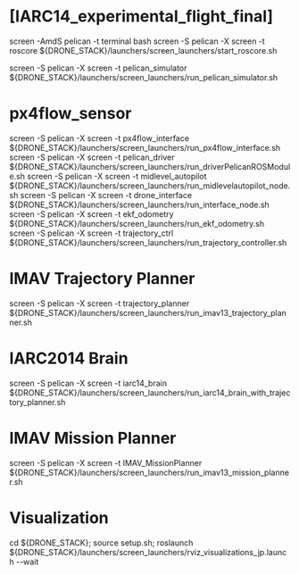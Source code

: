 # [IARC14_experimental_flight_final]
screen -AmdS pelican -t terminal bash
screen -S pelican -X screen -t roscore ${DRONE_STACK}/launchers/screen_launchers/start_roscore.sh

screen -S pelican -X screen -t pelican_simulator  ${DRONE_STACK}/launchers/screen_launchers/run_pelican_simulator.sh
# px4flow_sensor
screen -S pelican -X screen -t px4flow_interface  ${DRONE_STACK}/launchers/screen_launchers/run_px4flow_interface.sh
screen -S pelican -X screen -t pelican_driver     ${DRONE_STACK}/launchers/screen_launchers/run_driverPelicanROSModule.sh
screen -S pelican -X screen -t midlevel_autopilot ${DRONE_STACK}/launchers/screen_launchers/run_midlevelautopilot_node.sh
screen -S pelican -X screen -t drone_interface    ${DRONE_STACK}/launchers/screen_launchers/run_interface_node.sh
screen -S pelican -X screen -t ekf_odometry       ${DRONE_STACK}/launchers/screen_launchers/run_ekf_odometry.sh
screen -S pelican -X screen -t trajectory_ctrl    ${DRONE_STACK}/launchers/screen_launchers/run_trajectory_controller.sh

# IMAV Trajectory Planner
screen -S pelican -X screen -t trajectory_planner  ${DRONE_STACK}/launchers/screen_launchers/run_imav13_trajectory_planner.sh
# IARC2014 Brain
screen -S pelican -X screen -t iarc14_brain        ${DRONE_STACK}/launchers/screen_launchers/run_iarc14_brain_with_trajectory_planner.sh
# IMAV Mission Planner
screen -S pelican -X screen -t IMAV_MissionPlanner ${DRONE_STACK}/launchers/screen_launchers/run_imav13_mission_planner.sh 

# Visualization
cd ${DRONE_STACK}; source setup.sh; roslaunch ${DRONE_STACK}/launchers/screen_launchers/rviz_visualizations_jp.launch --wait

